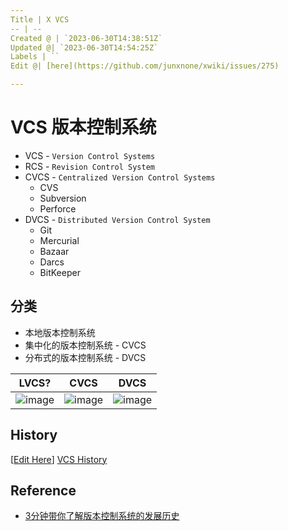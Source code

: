 ```yaml
---
Title | X VCS
-- | --
Created @ | `2023-06-30T14:38:51Z`
Updated @| `2023-06-30T14:54:25Z`
Labels | ``
Edit @| [here](https://github.com/junxnone/xwiki/issues/275)

---
```

# VCS 版本控制系统
- VCS  - `Version Control Systems`
- RCS - `Revision Control System`
- CVCS - `Centralized Version Control Systems`
  - CVS
  - Subversion
  - Perforce 
- DVCS - `Distributed Version Control System`
  - Git
  - Mercurial
  - Bazaar
  - Darcs
  - BitKeeper

## 分类
- 本地版本控制系统
- 集中化的版本控制系统 - CVCS
- 分布式的版本控制系统 - DVCS


 LVCS? | CVCS | DVCS
-- | -- | --
![image](https://github.com/junxnone/xwiki/assets/2216970/ffccd38e-4329-4c83-a239-2ec6fb8cda39) | ![image](https://github.com/junxnone/xwiki/assets/2216970/1c13ce1d-840f-4034-8cfc-81178310ede4) | ![image](https://github.com/junxnone/xwiki/assets/2216970/79ff7a5a-d675-44fe-8842-7f5127019995)




## History

[[Edit Here](https://github.com/junxnone/timeline-t/issues/3)]
[VCS History](https://junxnone.github.io/timeline-t/?json=data/VCS.json ':include :type=iframe width=100% height=1200px')


## Reference
- [3分钟带你了解版本控制系统的发展历史](https://segmentfault.com/a/1190000040421438)

